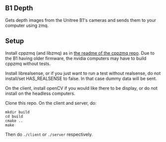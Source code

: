 ## B1 Depth

Gets depth images from the Unitree B1's cameras and sends them to your computer using zmq.

## Setup

Install cppzmq (and libzmq) as in [the readme of the cppzmq repo](https://github.com/zeromq/cppzmq).
Due to the B1 having older firmware, the nvidia computers may have to build cppzmq without tests.

Install librealsense, or if you just want to run a test without realsense, do not install/set HAS_REALSENSE to false. In that case dummy data will be sent.

On the client, install openCV if you would like there to be display, or do not install on the headless computers.

Clone this repo.
On the client and server, do:
```cd b1-depth
mkdir build
cd build
cmake ..
make
```
Then do `./client` or `./server` respectively.

